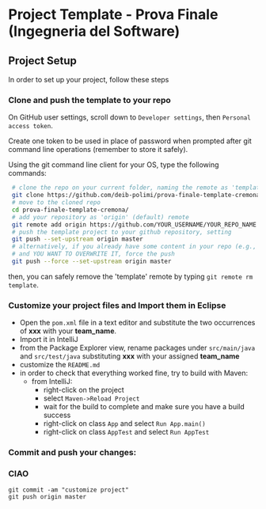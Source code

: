 # Project Template - Prova Finale (Ingegneria del Software)

## Project Setup

In order to set up your project, follow these steps

### Clone and push the template to your repo

On GitHub user settings, scroll down to `Developer settings`, then `Personal access token`.

Create one token to be used in place of password when prompted after git command line operations (remember to store it safely).

Using the git command line client for your OS, type the following commands:

```bash
 # clone the repo on your current folder, naming the remote as 'template'
 git clone https://github.com/deib-polimi/prova-finale-template-cremona --origin template
 # move to the cloned repo
 cd prova-finale-template-cremona/
 # add your repository as 'origin' (default) remote
 git remote add origin https://github.com/YOUR_USERNAME/YOUR_REPO_NAME
 # push the template project to your github repository, setting
 git push --set-upstream origin master
 # alternatively, if you already have some content in your repo (e.g., a README)
 # and YOU WANT TO OVERWRITE IT, force the push
 git push --force --set-upstream origin master

```

then, you can safely remove the 'template' remote by typing `git remote rm template`.

### Customize your project files and Import them in Eclipse

- Open the `pom.xml` file in a text editor and substitute the two occurrences of **xxx** with your **team_name**.
- Import it in IntelliJ
- from the Package Explorer view, rename packages under `src/main/java` and `src/test/java` substituting **xxx** with your assigned **team_name**
- customize the `README.md`
- in order to check that everything worked fine, try to build with Maven:
  - from IntelliJ:
    - right-click on the project
    - select `Maven->Reload Project`
    - wait for the build to complete and make sure you have a build success
    - right-click on class `App` and select `Run App.main()`
    - right-click on class `AppTest` and select `Run AppTest`

### Commit and push your changes:
### CIAO
```
git commit -am "customize project"
git push origin master
```
